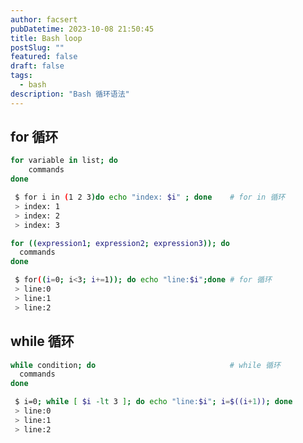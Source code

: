 ```yaml
---
author: facsert
pubDatetime: 2023-10-08 21:50:45
title: Bash loop
postSlug: ""
featured: false
draft: false
tags:
  - bash
description: "Bash 循环语法"
---
```


<!--
 * @Author: facsert
 * @Date: 2023-10-08 21:50:45
 * @LastEditTime: 2023-10-09 20:00:18
 * @LastEditors: facsert
 * @Description:
-->

## for 循环

```bash
for variable in list; do
    commands
done

 $ for i in (1 2 3)do echo "index: $i" ; done    # for in 循环
 > index: 1
 > index: 2
 > index: 3

for ((expression1; expression2; expression3)); do
  commands
done

 $ for((i=0; i<3; i+=1)); do echo "line:$i";done # for 循环
 > line:0
 > line:1
 > line:2
```

## while 循环

```bash
while condition; do                              # while 循环
  commands
done

 $ i=0; while [ $i -lt 3 ]; do echo "line:$i"; i=$((i+1)); done
 > line:0
 > line:1
 > line:2
```
